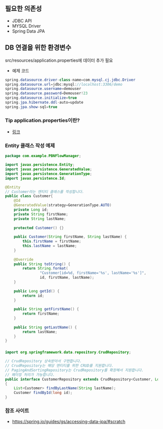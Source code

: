 ## 필요한 의존성
* JDBC API
* MYSQL Driver
* Spring Data JPA

## DB 연결을 위한 환경변수 
src/resources/application.properties에 데이터 추가 필요 
* 예제 코드
```java
spring.datasource.driver-class-name=com.mysql.cj.jdbc.Driver
spring.datasource.url=jdbc:mysql://localhost:3306/demo
spring.datasource.username=demouser
spring.datasource.password=Demouser!23
spring.datasource.initialize=true
spring.jpa.hibernate.ddl-auto=update
spring.jpa.show-sql=true
```

### Tip application.properties이란?
  * [링크](./SpringBoot%20설정하기.md)

### Entity 클래스 작성 예제
```java
package com.example.PBNFlowManager;

import javax.persistence.Entity;
import javax.persistence.GeneratedValue;
import javax.persistence.GenerationType;
import javax.persistence.Id;

@Entity
// Customer라는 엔티티 클래스를 작성합니다. 
public class Customer{
	@Id
	@GeneratedValue(strategy=GenerationType.AUTO)
	private Long id;
	private String firstName;
	private String lastName;
	
	protected Customer() {}
	
	public Customer(String firstName, String lastName) {
		this.firstName = firstName;
		this.lastName = lastName;
	}
	
	@Override
	public String toString() {
		return String.format(
				"Customer[id=%d, firstName='%s', lastName='%s']",
				id, firstName, lastName);
	}
	
	public Long getId() {
		return id;
	}
	
	public String getFirstName() {
		return firstName;
	}
	
	public String getLastName() {
		return lastName;
	}
}
```
### 
```java
import org.springframework.data.repository.CrudRepository;

// CrudRepository 상속받아서 구현합니다.
// CrudRepository는 해당 엔티티를 위한 CRUD를 지원합니다.
// PagingAndSortingRepository는 CrudRepository를 확장해서 지원합니다. 
// 페이징 처리가 가능합니다. 
public interface CustomerRepository extends CrudRepository<Customer, Long>
{
	List<Customer> findByLastName(String lastName);
	Customer findById(long id);
}
```


### 참조 사이트 
* https://spring.io/guides/gs/accessing-data-jpa/#scratch
  
